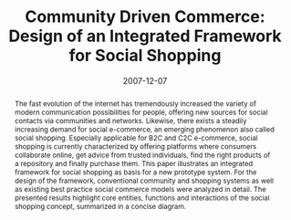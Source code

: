 ---
abstract: The fast evolution of the internet has tremendously increased the variety
  of modern communication possibilities for people, offering new sources for social
  contacts via communities and networks. Likewise, there exists a steadily increasing
  demand for social e-commerce, an emerging phenomenon also called social shopping.
  Especially applicable for B2C and C2C e-commerce, social shopping is currently characterized
  by offering platforms where consumers collaborate online, get advice from trusted
  individuals, find the right products of a repository and finally purchase them.
  This paper illustrates an integrated framework for social shopping as basis for
  a new prototype system. For the design of the framework, conventional community
  and shopping systems as well as existing best practice social commerce models were
  analyzed in detail. The presented results highlight core entities, functions and
  interactions of the social shopping concept, summarized in a concise diagram.
authors:
- Peter Leitner
- Thomas Grechenig
date: '2007-12-07'
featured: false
links:
- name: Publik
  url: https://publik.tuwien.ac.at/showentry.php?ID=141550&lang=2
publication: 'Poster: IADIS International Conference E-Commerce 2007, Algarve, Portugal;
  12-07-2007 - 12-09-2007; in: "Proceedings of the IADIS International Conference
  E-Commerce 2007", S. Krishnamurthy, P. Isaias (ed.); IADIS Press, (2007), ISBN:
  978-972-8924-49-2; 353 - 356'
publication_types:
- '1'
publishDate: '2007-12-07'
title: 'Community Driven Commerce: Design of an Integrated Framework for Social Shopping'
url_pdf: ''
---